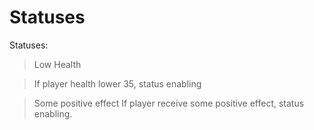 # Statuses

Statuses:
> Low Health

> If player health lower 35, status enabling

> Some positive effect
> If player receive some positive effect, status enabling.
